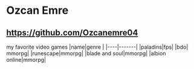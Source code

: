 # Ozcan Emre

## https://github.com/Ozcanemre04




my favorite video games
|name|genre  |
|----|-------|
|paladins|fps|
|bdo| mmorpg|
|runescape|mmorpg|
|blade and soul|mmorpg|
|albion online|mmorpg|